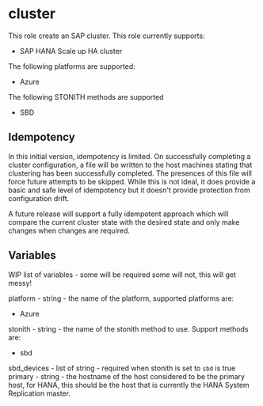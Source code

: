 # cluster

This role create an SAP cluster. This role currently supports:

* SAP HANA Scale up HA cluster

The following platforms are supported:

* Azure

The following STONITH methods are supported

* SBD

## Idempotency

In this initial version, idempotency is limited. On successfully completing a
cluster configuration, a file will be written to the host machines stating that
clustering has been successfully completed. The presences of this file will
force future attempts to be skipped. While this is not ideal, it does provide
a basic and safe level of idempotency but it doesn't provide protection from
configuration drift.

A future release will support a fully idempotent approach which will compare the
current cluster state with the desired state and only make changes when changes
are required.

## Variables

WIP list of variables - some will be required some will not, this will get
messy!

platform - string - the name of the platform, supported platforms are:

* Azure

stonith - string - the name of the stonith method to use. Support methods are:

* sbd

sbd_devices - list of string - required when stonith is set to `sbd` is true
primary - string - the hostname of the host considered
to be the primary host, for HANA, this should be the host that is currently the
HANA System Replication master.
